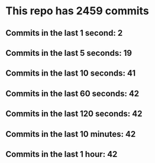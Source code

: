 # This repo has 2459 commits

## Commits in the last 1 second: 2
## Commits in the last 5 seconds: 19
## Commits in the last 10 seconds: 41
## Commits in the last 60 seconds: 42
## Commits in the last 120 seconds: 42
## Commits in the last 10 minutes: 42
## Commits in the last 1 hour: 42
